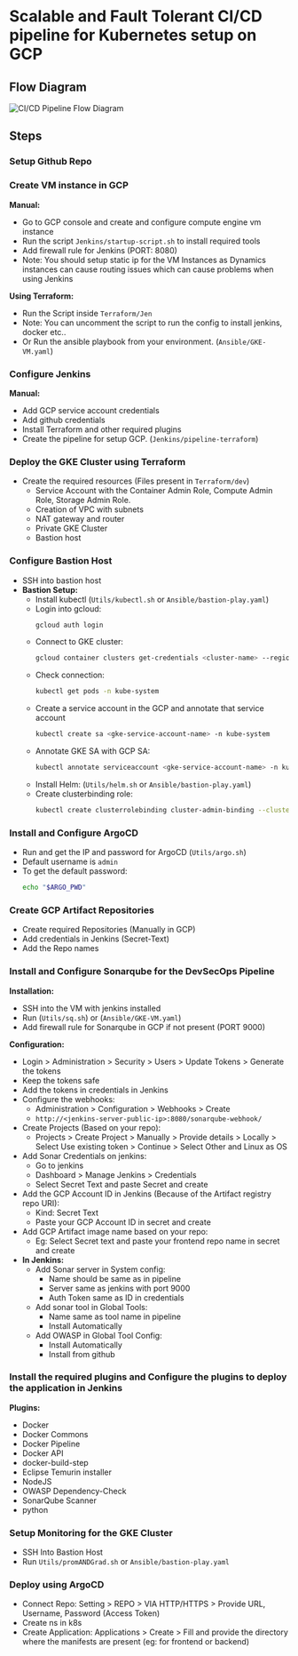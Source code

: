 # Scalable and Fault Tolerant CI/CD pipeline for Kubernetes setup on GCP

## Flow Diagram
![CI/CD Pipeline Flow Diagram](https://miro.medium.com/v2/resize:fit:1400/format:webp/1*CMSHt3p1wqK7u7cUQEsz7A.jpeg)

## Steps

### Setup Github Repo

### Create VM instance in GCP

**Manual:**
- Go to GCP console and create and configure compute engine vm instance
- Run the script `Jenkins/startup-script.sh` to install required tools
- Add firewall rule for Jenkins (PORT: 8080)
- Note: You should setup static ip for the VM Instances as Dynamics instances can cause routing issues which can cause problems when using Jenkins

**Using Terraform:**
- Run the Script inside `Terraform/Jen`
- Note: You can uncomment the script to run the config to install jenkins, docker etc..
- Or Run the ansible playbook from your environment. (`Ansible/GKE-VM.yaml`)

### Configure Jenkins

**Manual:**
- Add GCP service account credentials
- Add github credentials
- Install Terraform and other required plugins
- Create the pipeline for setup GCP. (`Jenkins/pipeline-terraform`)

### Deploy the GKE Cluster using Terraform

- Create the required resources (Files present in `Terraform/dev`)
  - Service Account with the Container Admin Role, Compute Admin Role, Storage Admin Role.
  - Creation of VPC with subnets
  - NAT gateway and router
  - Private GKE Cluster
  - Bastion host

### Configure Bastion Host

- SSH into bastion host
- **Bastion Setup:**
  - Install kubectl (`Utils/kubectl.sh` or `Ansible/bastion-play.yaml`)
  - Login into gcloud: 
    ```bash
    gcloud auth login
    ```
  - Connect to GKE cluster: 
    ```bash
    gcloud container clusters get-credentials <cluster-name> --region <region> --project <project-name>
    ```
  - Check connection: 
    ```bash
    kubectl get pods -n kube-system
    ```
  - Create a service account in the GCP and annotate that service account
    ```bash
    kubectl create sa <gke-service-account-name> -n kube-system
    ```
  - Annotate GKE SA with GCP SA:
    ```bash
    kubectl annotate serviceaccount <gke-service-account-name> -n kube-system iam.gke.io/gcp-service-account=<gke-service-account-name>@<PROJECT_ID>.iam.gserviceaccount.com
    ```
  - Install Helm: (`Utils/helm.sh` or `Ansible/bastion-play.yaml`)
  - Create clusterbinding role:
    ```bash
    kubectl create clusterrolebinding cluster-admin-binding --clusterrole=cluster-admin --user=<YOUR-USER-ID>
    ```

### Install and Configure ArgoCD

- Run and get the IP and password for ArgoCD (`Utils/argo.sh`)
- Default username is `admin`
- To get the default password: 
  ```bash
  echo "$ARGO_PWD"
  ```

### Create GCP Artifact Repositories

- Create required Repositories (Manually in GCP)
- Add credentials in Jenkins (Secret-Text)
- Add the Repo names

### Install and Configure Sonarqube for the DevSecOps Pipeline

**Installation:**
- SSH into the VM with jenkins installed
- Run (`Utils/sq.sh`) or (`Ansible/GKE-VM.yaml`)
- Add firewall rule for Sonarqube in GCP if not present (PORT 9000)

**Configuration:**
- Login > Administration > Security > Users > Update Tokens > Generate the tokens
- Keep the tokens safe
- Add the tokens in credentials in Jenkins
- Configure the webhooks:
  - Administration > Configuration > Webhooks > Create
  - `http://<jenkins-server-public-ip>:8080/sonarqube-webhook/`
- Create Projects (Based on your repo):
  - Projects > Create Project > Manually > Provide details > Locally > Select Use existing token > Continue > Select Other and Linux as OS
- Add Sonar Credentials on jenkins:
  - Go to jenkins
  - Dashboard > Manage Jenkins > Credentials
  - Select Secret Text and paste Secret and create
- Add the GCP Account ID in Jenkins (Because of the Artifact registry repo URI):
  - Kind: Secret Text
  - Paste your GCP Account ID in secret and create
- Add GCP Artifact image name based on your repo:
  - Eg: Select Secret text and paste your frontend repo name in secret and create
- **In Jenkins:**
  - Add Sonar server in System config:
    - Name should be same as in pipeline
    - Server same as jenkins with port 9000
    - Auth Token same as ID in credentials
  - Add sonar tool in Global Tools:
    - Name same as tool name in pipeline
    - Install Automatically
  - Add OWASP in Global Tool Config:
    - Install Automatically
    - Install from github

### Install the required plugins and Configure the plugins to deploy the application in Jenkins

**Plugins:**
- Docker
- Docker Commons
- Docker Pipeline
- Docker API
- docker-build-step
- Eclipse Temurin installer
- NodeJS
- OWASP Dependency-Check
- SonarQube Scanner
- python

### Setup Monitoring for the GKE Cluster

- SSH Into Bastion Host
- Run `Utils/promANDGrad.sh` or `Ansible/bastion-play.yaml`

### Deploy using ArgoCD

- Connect Repo: Setting > REPO > VIA HTTP/HTTPS > Provide URL, Username, Password (Access Token)
- Create ns in k8s
- Create Application: Applications > Create > Fill and provide the directory where the manifests are present (eg: for frontend or backend)

